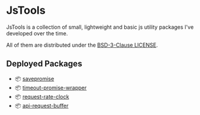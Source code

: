 # JsTools

JsTools is a collection of small, lightweight and basic js utility packages I've developed over the time.

All of them are distributed under the [BSD-3-Clause LICENSE](./LICENSE).

## Deployed Packages

- 📦 [savepromise](https://www.npmjs.com/package/savepromise)
- 📦 [timeout-promise-wrapper](https://www.npmjs.com/package/timeout-promise-wrapper)
- 📦 [request-rate-clock](https://www.npmjs.com/package/request-rate-clock)
- 📦 [api-request-buffer](https://www.npmjs.com/package/api-request-buffer)
